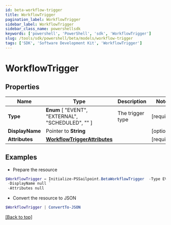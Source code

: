 ```yaml
---
id: beta-workflow-trigger
title: WorkflowTrigger
pagination_label: WorkflowTrigger
sidebar_label: WorkflowTrigger
sidebar_class_name: powershellsdk
keywords: ['powershell', 'PowerShell', 'sdk', 'WorkflowTrigger'] 
slug: /tools/sdk/powershell/beta/models/workflow-trigger
tags: ['SDK', 'Software Development Kit', 'WorkflowTrigger']
---
```



# WorkflowTrigger

## Properties

Name | Type | Description | Notes
------------ | ------------- | ------------- | -------------
**Type** |   **Enum** [  "EVENT",    "EXTERNAL",    "SCHEDULED",    "" ] | The trigger type | [required]
**DisplayName** |  Pointer to **String** |  | [optional] 
**Attributes** |  [**WorkflowTriggerAttributes**](workflow-trigger-attributes) |  | [required]

## Examples

- Prepare the resource
```powershell
$WorkflowTrigger = Initialize-PSSailpoint.BetaWorkflowTrigger  -Type EVENT `
 -DisplayName null `
 -Attributes null
```

- Convert the resource to JSON
```powershell
$WorkflowTrigger | ConvertTo-JSON
```


[[Back to top]](#) 

